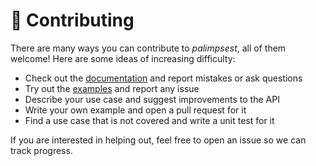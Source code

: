 # 👷 Contributing

There are many ways you can contribute to _palimpsest_, all of them welcome! Here are some ideas of increasing difficulty:

- Check out the [documentation](https://scaron.info/doc/palimpsest/) and report mistakes or ask questions
- Try out the [examples](https://github.com/upkie/palimpsest/tree/main/examples) and report any issue
- Describe your use case and suggest improvements to the API
- Write your own example and open a pull request for it
- Find a use case that is not covered and write a unit test for it

If you are interested in helping out, feel free to open an issue so we can track progress.
